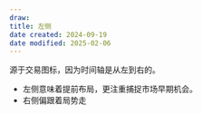 ```yaml
---
draw:
title: 左侧
date created: 2024-09-19
date modified: 2025-02-06
---
```


源于交易图标，因为时间轴是从左到右的。

- 左侧意味着提前布局，更注重捕捉市场早期机会。
- 右侧偏跟着局势走
